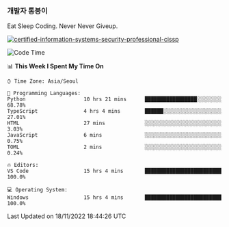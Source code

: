 ### 개발자 통붕이
Eat Sleep Coding.
Never Never Giveup.

[![certified-information-systems-security-professional-cissp](https://user-images.githubusercontent.com/44606727/157613689-acd84ec6-5f8f-4e79-89d9-a8d51f033634.png)](https://www.credly.com/badges/f394a010-85a0-450b-9136-8043af01d71c/public_url)

<!--START_SECTION:waka-->
![Code Time](http://img.shields.io/badge/Code%20Time-1%2C286%20hrs%2050%20mins-blue)

📊 **This Week I Spent My Time On** 

```text
⌚︎ Time Zone: Asia/Seoul

💬 Programming Languages: 
Python                   10 hrs 21 mins      █████████████████░░░░░░░░   68.78% 
TypeScript               4 hrs 4 mins        ██████░░░░░░░░░░░░░░░░░░░   27.01% 
HTML                     27 mins             ░░░░░░░░░░░░░░░░░░░░░░░░░   3.03% 
JavaScript               6 mins              ░░░░░░░░░░░░░░░░░░░░░░░░░   0.75% 
TOML                     2 mins              ░░░░░░░░░░░░░░░░░░░░░░░░░   0.24%

🔥 Editors: 
VS Code                  15 hrs 4 mins       █████████████████████████   100.0%

💻 Operating System: 
Windows                  15 hrs 4 mins       █████████████████████████   100.0%

```


 Last Updated on 18/11/2022 18:44:26 UTC
<!--END_SECTION:waka-->
